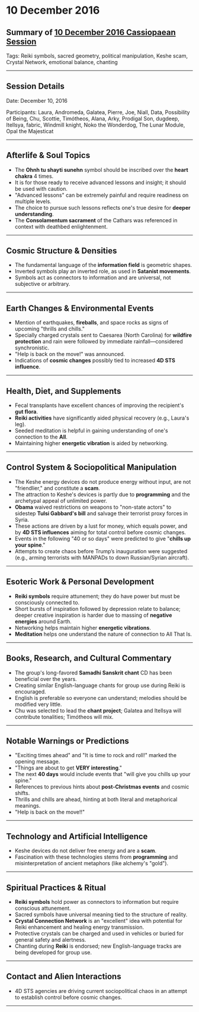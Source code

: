 # 10 December 2016

## Summary of [10 December 2016 Cassiopaean Session](https://cassiopaea.org/forum/threads/session-10-december-2016.43250/#post-690172)

Tags: Reiki symbols, sacred geometry, political manipulation, Keshe scam, Crystal Network, emotional balance, chanting

---


## Session Details

Date: December 10, 2016

Participants: Laura, Andromeda, Galatea, Pierre, Joe, Niall, Data, Possibility of Being, Chu, Scottie, Timótheos, Alana, Arky, Prodigal Son, dugdeep, Itellsya, fabric, Windmill knight, Noko the Wonderdog, The Lunar Module, Opal the Majesticat

---


## Afterlife & Soul Topics

- The **Ohnh tu shayti sunehn** symbol should be inscribed over the **heart chakra** 4 times.
- It is for those ready to receive advanced lessons and insight; it should be used with caution.
- "Advanced lessons" can be extremely painful and require readiness on multiple levels.
- The choice to pursue such lessons reflects one's true desire for **deeper understanding**.
- The **Consolamentum sacrament** of the Cathars was referenced in context with deathbed enlightenment.

---


## Cosmic Structure & Densities

- The fundamental language of the **information field** is geometric shapes.
- Inverted symbols play an inverted role, as used in **Satanist movements**.
- Symbols act as connectors to information and are universal, not subjective or arbitrary.

---


## Earth Changes & Environmental Events

- Mention of earthquakes, **fireballs**, and space rocks as signs of upcoming "thrills and chills."
- Specially charged crystals sent to Caesarea (North Carolina) for **wildfire protection** and rain were followed by immediate rainfall—considered synchronistic.
- "Help is back on the move!" was announced.
- Indications of **cosmic changes** possibly tied to increased **4D STS influence**.

---


## Health, Diet, and Supplements

- Fecal transplants have excellent chances of improving the recipient's **gut flora**.
- **Reiki activities** have significantly aided physical recovery (e.g., Laura's leg).
- Seeded meditation is helpful in gaining understanding of one's connection to the **All**.
- Maintaining higher **energetic vibration** is aided by networking.

---


## Control System & Sociopolitical Manipulation

- The Keshe energy devices do not produce energy without input, are not "friendlier," and constitute a **scam**.
- The attraction to Keshe's devices is partly due to **programming** and the archetypal appeal of unlimited power.
- **Obama** waived restrictions on weapons to "non-state actors" to sidestep **Tulsi Gabbard's bill** and salvage their terrorist proxy forces in Syria.
- These actions are driven by a lust for money, which equals power, and by **4D STS influences** aiming for total control before cosmic changes.
- Events in the following "40 or so days" were predicted to give "**chills up your spine**."
- Attempts to create chaos before Trump’s inauguration were suggested (e.g., arming terrorists with MANPADs to down Russian/Syrian aircraft).

---


## Esoteric Work & Personal Development

- **Reiki symbols** require attunement; they do have power but must be consciously connected to.
- Short bursts of inspiration followed by depression relate to balance; deeper creative inspiration is harder due to massing of **negative energies** around Earth.
- Networking helps maintain higher **energetic vibrations**.
- **Meditation** helps one understand the nature of connection to All That Is.

---


## Books, Research, and Cultural Commentary

- The group's long-favored **Samadhi Sanskrit chant** CD has been beneficial over the years.
- Creating similar English-language chants for group use during Reiki is encouraged.
- English is preferable so everyone can understand; melodies should be modified very little.
- Chu was selected to lead the **chant project**; Galatea and Itellsya will contribute tonalities; Timótheos will mix.

---


## Notable Warnings or Predictions

- "Exciting times ahead" and "It is time to rock and roll!" marked the opening message.
- "Things are about to get **VERY interesting**."
- The next **40 days** would include events that "will give you chills up your spine."
- References to previous hints about **post-Christmas events** and cosmic shifts.
- Thrills and chills are ahead, hinting at both literal and metaphorical meanings.
- "Help is back on the move!!"

---


## Technology and Artificial Intelligence

- Keshe devices do not deliver free energy and are a **scam**.
- Fascination with these technologies stems from **programming** and misinterpretation of ancient metaphors (like alchemy's "gold").

---


## Spiritual Practices & Ritual

- **Reiki symbols** hold power as connectors to information but require conscious attunement.
- Sacred symbols have universal meaning tied to the structure of reality.
- **Crystal Connection Network** is an "excellent" idea with potential for Reiki enhancement and healing energy transmission.
- Protective crystals can be charged and used in vehicles or buried for general safety and alertness.
- Chanting during **Reiki** is endorsed; new English-language tracks are being developed for group use.

---



## Contact and Alien Interactions

- 4D STS agencies are driving current sociopolitical chaos in an attempt to establish control before cosmic changes.

---


